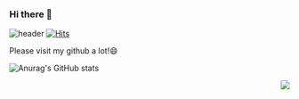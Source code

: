 ### Hi there 👋

<!--
**kmk4162/kmk4162** is a ✨ _special_ ✨ repository because its `README.md` (this file) appears on your GitHub profile.

Here are some ideas to get you started:

- 🔭 I’m currently working on ...
- 🌱 I’m currently learning ...
- 👯 I’m looking to collaborate on ...
- 🤔 I’m looking for help with ...
- 💬 Ask me about ...
- 📫 How to reach me: ...
- 😄 Pronouns: ...
- ⚡ Fun fact: ...
-->

![header](https://capsule-render.vercel.app/api?type=waving&color=auto&height=300&section=header&text=Mungyeong%20Kim&fontSize=90)
[![Hits](https://hits.seeyoufarm.com/api/count/incr/badge.svg?url=https%3A%2F%2Fgithub.com%2Fkmk4162&count_bg=%23F4C8FF&title_bg=%23E27A7A&icon=&icon_color=%23E7E7E7&title=hits&edge_flat=false)](https://hits.seeyoufarm.com)

 Please visit my github a lot!😄

![Anurag's GitHub stats](https://github-readme-stats.vercel.app/api?username=kmk4162&count_private=true&show_icons=true&theme=dracula)

<img align='right' src="http://mazassumnida.wtf/api/v2/generate_badge?boj=kmk4162">




